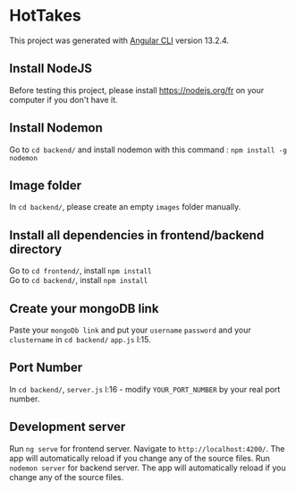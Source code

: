 # HotTakes

This project was generated with [Angular CLI](https://github.com/angular/angular-cli) version 13.2.4.

## Install NodeJS

Before testing this project, please install https://nodejs.org/fr on your computer if you don't have it.

## Install Nodemon
Go to `cd backend/` and install nodemon with this command : `npm install -g nodemon`

## Image folder
In `cd backend/`, please create an empty `images` folder manually.

## Install all dependencies in frontend/backend directory

Go to `cd frontend/`, install `npm install`<br/>
Go to `cd backend/`, install `npm install`

## Create your mongoDB link

Paste your `mongoDb link` and put your `username` `password` and your `clustername` in `cd backend/` `app.js` l:15.

## Port Number

In `cd backend/`, `server.js` l:16 - modify `YOUR_PORT_NUMBER` by your real port number.

## Development server

Run `ng serve` for frontend server. Navigate to `http://localhost:4200/`. The app will automatically reload if you change any of the source files.
Run `nodemon server` for backend server. The app will automatically reload if you change any of the source files.

